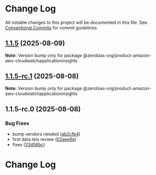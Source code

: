 # Change Log

All notable changes to this project will be documented in this file.
See [Conventional Commits](https://conventionalcommits.org) for commit guidelines.

## [1.1.5](https://github.com/zerobias-org/product/compare/@zerobias-org/product-amazon-aws-cloudwatchapplicationinsights@1.1.5-rc.1...@zerobias-org/product-amazon-aws-cloudwatchapplicationinsights@1.1.5) (2025-08-09)

**Note:** Version bump only for package @zerobias-org/product-amazon-aws-cloudwatchapplicationinsights





## [1.1.5-rc.1](https://github.com/zerobias-org/product/compare/@zerobias-org/product-amazon-aws-cloudwatchapplicationinsights@1.1.5-rc.0...@zerobias-org/product-amazon-aws-cloudwatchapplicationinsights@1.1.5-rc.1) (2025-08-08)

**Note:** Version bump only for package @zerobias-org/product-amazon-aws-cloudwatchapplicationinsights





## 1.1.5-rc.0 (2025-08-08)


### Bug Fixes

* bump vendors needed ([ab2cfb4](https://github.com/zerobias-org/product/commit/ab2cfb4a9cf2e3008e08b068f98011fec096c932))
* first data lets review ([02aee6e](https://github.com/zerobias-org/product/commit/02aee6e8c4f11675de7c63a00f4c8254a67a4dd7))
* fixes ([33d56bc](https://github.com/zerobias-org/product/commit/33d56bcaedf3fa5e3939a33c0fb57eda53539d05))





# Change Log
